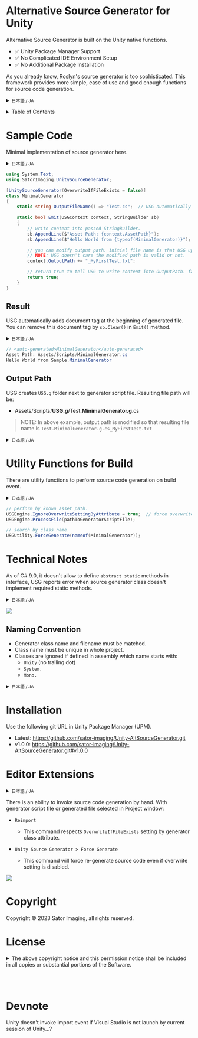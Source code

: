<!-- omit in toc -->
Alternative Source Generator for Unity
======================================

Alternative Source Generator is built on the Unity native functions.

- ✅ Unity Package Manager Support
- ✅ No Complicated IDE Environment Setup
- ✅ No Additional Package Installation


As you already know, Roslyn's source generator is too sophisticated. This framework provides more simple, ease of use and good enough functions for source code generation.

<p><details lang="ja" --open><summary><small>日本語 / JA</small></summary>

超簡単に使える Unity 向けソースジェネレーターです。

<!------- End of Details JA Tag -------></details></p>


<p><details lang="en" --open><summary>Table of Contents</summary>

- [Sample Code](#sample-code)
    - [Result](#result)
    - [Output Path](#output-path)
- [Utility Functions for Build](#utility-functions-for-build)
- [Technical Notes](#technical-notes)
    - [Naming Convention](#naming-convention)
- [Installation](#installation)
- [Editor Extensions](#editor-extensions)
- [Copyright](#copyright)
- [License](#license)
- [Devnote](#devnote)

<!------- End of Details EN Tag -------></details></p>


# Sample Code

Minimal implementation of source generator here.

<p><details lang="ja" --open><summary><small>日本語 / JA</small></summary>

最小限のソースジェネレーターの構成はこちら。`StringBuilder` が渡されるので書き込んで `true` を返せば `context.OutputPath` に内容を書き込みます。`false` を返せば書き込みを中止できます。

<!------- End of Details JA Tag -------></details></p>


```csharp
using System.Text;
using SatorImaging.UnitySourceGenerator;

[UnitySourceGenerator(OverwriteIfFileExists = false)]
class MinimalGenerator
{
    static string OutputFileName() => "Test.cs";  // USG automatically update to -> Test.<ClassName>.g.cs

    static bool Emit(USGContext context, StringBuilder sb)
    {
        // write content into passed StringBuilder.
        sb.AppendLine($"Asset Path: {context.AssetPath}");
        sb.AppendLine($"Hello World from {typeof(MinimalGenerator)}");

        // you can modify output path. initial file name is that USG updated.
        // NOTE: USG doesn't care the modified path is valid or not.
        context.OutputPath += "_MyFirstTest.txt";

        // return true to tell USG to write content into OutputPath. false to do nothing.
        return true;
    }
}
```



## Result

USG automatically adds document tag at the beginning of generated file. You can remove this document tag by `sb.Clear()` in `Emit()` method.


<p><details lang="ja" --open><summary><small>日本語 / JA</small></summary>

書き出される内容は以下の通り。渡される `StringBuilder` の冒頭にはドキュメントタグが入ってます。

<!------- End of Details JA Tag -------></details></p>

```csharp
// <auto-generated>MinimalGenerator</auto-generated>
Asset Path: Assets/Scripts/MinimalGenerator.cs
Hello World from Sample.MinimalGenerator
```



## Output Path

USG creates `USG.g` folder next to generator script file. Resulting file path will be:

- Assets/Scripts/<b>USG.g</b>/Test<b>.MinimalGenerator.g</b>.cs

> NOTE: In above example, output path is modified so that resulting file name is `Test.MinimalGenerator.g.cs_MyFirstTest.txt`


<p><details lang="ja" --open><summary><small>日本語 / JA</small></summary>

書き出し先は上記の通り。フォルダーとジェネレータークラス名が付与されます。

<!------- End of Details JA Tag -------></details></p>




# Utility Functions for Build

There are utility functions to perform source code generation on build event.

<p><details lang="ja" --open><summary><small>日本語 / JA</small></summary>

`IPostprocessBuildWithReport` も実装しようかと思ったものの、ビルドイベントに勝手に処理追加するのはなんか訳わからんが動かんの原因だし、BuildReport として渡される全てのファイル名を走査する処理は効率も良くない。ということで。

<!------- End of Details JA Tag -------></details></p>


```csharp
// perform by known asset path.
USGEngine.IgnoreOverwriteSettingByAttribute = true;  // force overwrite
USGEngine.ProcessFile(pathToGeneratorScriptFile);

// search by class name.
USGUtility.ForceGenerate(nameof(MinimalGenerator));
```



# Technical Notes

As of C# 9.0, it doesn't allow to define `abstract static` methods in interface, USG reports error when source generator class doesn't implement required static methods.

<p><details lang="ja" --open><summary><small>日本語 / JA</small></summary>

理想はアトリビュートとインターフェイスによるフィルタリングですが、Unity 2021 は C# 9.0 で `abstract static` を含んだインターフェイスが使えません。

しょうがないのでメソッドのシグネチャを確認して存在しなければエラーをコンソールに出します。

<!------- End of Details JA Tag -------></details></p>


![](https://dl.dropbox.com/s/kstbafbnyc54k2l/USG_IntefaceError.jpg)



## Naming Convention

- Generator class name and filename must be matched.
- Class name must be unique in whole project.
- Classes are ignored if defined in assembly which name starts with:
    - `Unity` (no trailing dot)
    - `System.`
    - `Mono.`


<p><details lang="ja" --open><summary><small>日本語 / JA</small></summary>

- ジェネレータークラスの名前はファイル名と一致
- ジェネレータクラスの名前はプロジェクト内で一意
- クラスが以下で始まる名前のアセンブリで宣言されている場合は対象としない
    - `Unity` (末尾ドット無し)
    - `System.`
    - `Mono.`

<!------- End of Details JA Tag -------></details></p>



# Installation

Use the following git URL in Unity Package Manager (UPM).

- Latest: https://github.com/sator-imaging/Unity-AltSourceGenerator.git
- v1.0.0: https://github.com/sator-imaging/Unity-AltSourceGenerator.git#v1.0.0



# Editor Extensions

<p><details lang="ja" --open><summary><small>日本語 / JA</small></summary>

手動でソースコード生成イベントの発火も可能です。「ジェネレーターのスクリプトファイル」か「生成されたファイル」を選択して、Project ウインドウで `Reimport` か `Unity Source Generator` 以下のメニューを実行します。

`Force Generate...` はクラスアトリビュートの設定に関わらず強制的に上書き生成します。

<!------- End of Details JA Tag -------></details></p>

There is an ability to invoke source code generation by hand. With generator script file or generated file selected in Project window:

- `Reimport`
    - This command respects `OverwriteIfFileExists` setting by generator class attribute.

- `Unity Source Generator > Force Generate`
    - This command will force re-generate source code even if overwrite setting is disabled.


![](https://dl.dropbox.com/s/skqa6mwh932lsrg/USG_FireEvent.jpg)





Copyright
=========

Copyright &copy; 2023 Sator Imaging, all rights reserved.



License
=======

<p>
<details>
<summary>The above copyright notice and this permission notice shall be included in all
copies or substantial portions of the Software.</summary>

```text
MIT License

Copyright (c) 2023 Sator Imaging

Permission is hereby granted, free of charge, to any person obtaining a copy
of this software and associated documentation files (the "Software"), to deal
in the Software without restriction, including without limitation the rights
to use, copy, modify, merge, publish, distribute, sublicense, and/or sell
copies of the Software, and to permit persons to whom the Software is
furnished to do so, subject to the following conditions:

The above copyright notice and this permission notice shall be included in all
copies or substantial portions of the Software.

THE SOFTWARE IS PROVIDED "AS IS", WITHOUT WARRANTY OF ANY KIND, EXPRESS OR
IMPLIED, INCLUDING BUT NOT LIMITED TO THE WARRANTIES OF MERCHANTABILITY,
FITNESS FOR A PARTICULAR PURPOSE AND NONINFRINGEMENT. IN NO EVENT SHALL THE
AUTHORS OR COPYRIGHT HOLDERS BE LIABLE FOR ANY CLAIM, DAMAGES OR OTHER
LIABILITY, WHETHER IN AN ACTION OF CONTRACT, TORT OR OTHERWISE, ARISING FROM,
OUT OF OR IN CONNECTION WITH THE SOFTWARE OR THE USE OR OTHER DEALINGS IN THE
SOFTWARE.
```

</details>
</p>



&nbsp;  
&nbsp;

# Devnote

Unity doesn't invoke import event if Visual Studio is not launch by current session of Unity...?
